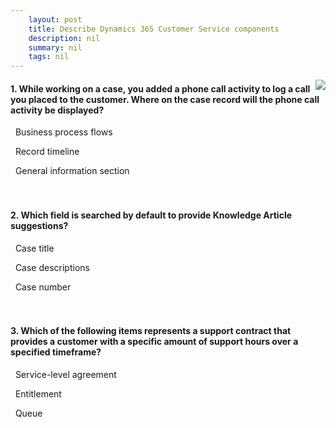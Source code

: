 ```yaml
---
    layout: post
    title: Describe Dynamics 365 Customer Service components 
    description: nil
    summary: nil
    tags: nil
---
```



 <a target="_blank" href="https://docs.microsoft.com/en-us/learn/modules/describe-dynamics-365-customer-service-components/8-knowledge-check/"><i class="fas fa-external-link-alt"></i> </a>
 <img align="right" src="https://docs.microsoft.com/en-us/learn/achievements/describe-dynamics-365-customer-service-components.svg">
####  1. While working on a case, you added a phone call activity to log a call you placed to the customer. Where on the case record will the phone call activity be displayed?


<i class='far fa-square'></i> &nbsp;&nbsp;Business process flows

<i class='fas fa-check-square' style='color: Dodgerblue;'></i> &nbsp;&nbsp;Record timeline

<i class='far fa-square'></i> &nbsp;&nbsp;General information section
<br />
<br />
<br />

####  2. Which field is searched by default to provide Knowledge Article suggestions?


<i class='fas fa-check-square' style='color: Dodgerblue;'></i> &nbsp;&nbsp;Case title

<i class='far fa-square'></i> &nbsp;&nbsp;Case descriptions

<i class='far fa-square'></i> &nbsp;&nbsp;Case number
<br />
<br />
<br />

####  3. Which of the following items represents a support contract that provides a customer with a specific amount of support hours over a specified timeframe?


<i class='far fa-square'></i> &nbsp;&nbsp;Service-level agreement

<i class='fas fa-check-square' style='color: Dodgerblue;'></i> &nbsp;&nbsp;Entitlement

<i class='far fa-square'></i> &nbsp;&nbsp;Queue
<br />
<br />
<br />
